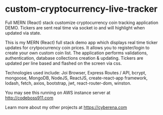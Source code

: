 # custom-cryptocurrency-live-tracker
Full MERN (React) stack customize cryptocurrency coin tracking application DEMO. Tickers are sent real time via socket io and will highlight when updated via state.

This is my MERN (React) full stack demo app which displays real time ticker updates for crytpocurrency coin prices.  It allows you to register/login to create your own custom coin list. The application performs validations, authentication, database collections creation & updating. Tickers are updated per line based and flashed on the screen via css.  

Technologies used include: Joi Browser, Express Routes / API, bcrypt, mongoose, MongoDB, NodeJS, ReactJS, create-react-app framework, lodash, fetch, axios, bootstrap, jwt, react-router-dom, winston.

You may see this running on AWS instance server at http://codeboss911.com

Learn more about my other projects at https://cyberena.com
